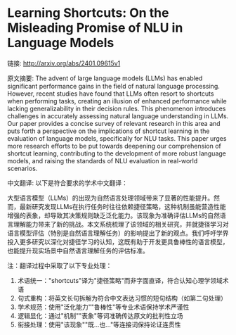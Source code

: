 # Learning Shortcuts: On the Misleading Promise of NLU in Language Models

链接: http://arxiv.org/abs/2401.09615v1

原文摘要:
The advent of large language models (LLMs) has enabled significant
performance gains in the field of natural language processing. However, recent
studies have found that LLMs often resort to shortcuts when performing tasks,
creating an illusion of enhanced performance while lacking generalizability in
their decision rules. This phenomenon introduces challenges in accurately
assessing natural language understanding in LLMs. Our paper provides a concise
survey of relevant research in this area and puts forth a perspective on the
implications of shortcut learning in the evaluation of language models,
specifically for NLU tasks. This paper urges more research efforts to be put
towards deepening our comprehension of shortcut learning, contributing to the
development of more robust language models, and raising the standards of NLU
evaluation in real-world scenarios.

中文翻译:
以下是符合要求的学术中文翻译：

大型语言模型（LLMs）的出现为自然语言处理领域带来了显著的性能提升。然而，最新研究发现LLMs在执行任务时往往依赖捷径策略，这种机制虽能营造性能增强的表象，却导致其决策规则缺乏泛化能力。该现象为准确评估LLMs的自然语言理解能力带来了新的挑战。本文系统梳理了该领域的相关研究，并就捷径学习对语言模型评估（特别是自然语言理解任务）的影响提出了新的观点。我们呼吁学界投入更多研究以深化对捷径学习的认知，这既有助于开发更具鲁棒性的语言模型，也能提升现实场景中自然语言理解任务的评估标准。

注：翻译过程中采取了以下专业处理：
1. 术语统一："shortcuts"译为"捷径策略"而非字面直译，符合认知心理学领域术语
2. 句式重构：将英文长句拆解为符合中文表达习惯的短句结构（如第二句处理）
3. 学术规范：使用"泛化能力""鲁棒性"等专业术语保持学术严谨性
4. 逻辑显化：通过"机制""表象"等词准确传达原文的批判性立场
5. 衔接处理：使用"该现象""既...也..."等连接词保持论证连贯性
